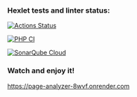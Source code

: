 ### Hexlet tests and linter status:
[![Actions Status](https://github.com/semyanskikh-im/php-project-9/actions/workflows/hexlet-check.yml/badge.svg)](https://github.com/semyanskikh-im/php-project-9/actions)


[![PHP CI](https://github.com/semyanskikh-im/php-project-9/actions/workflows/workflow.yml/badge.svg)](https://github.com/semyanskikh-im/php-project-9/actions/workflows/workflow.yml)

[![SonarQube Cloud](https://sonarcloud.io/images/project_badges/sonarcloud-light.svg)](https://sonarcloud.io/summary/new_code?id=semyanskikh-im_php-project-9)

### Watch and enjoy it!
https://page-analyzer-8wvf.onrender.com

